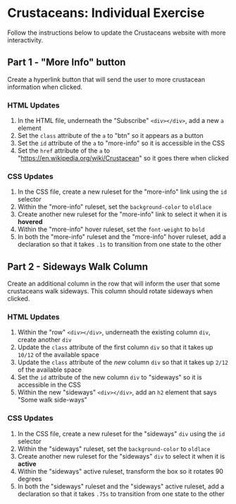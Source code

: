 # Crustaceans: Individual Exercise
Follow the instructions below to update the Crustaceans website with more interactivity.

## Part 1 - "More Info" button
Create a hyperlink button that will send the user to more crustacean information when clicked.

### HTML Updates
1. In the HTML file, underneath the "Subscribe" `<div></div>`, add a new `a` element
1. Set the `class` attribute of the `a` to "btn" so it appears as a button
1. Set the `id` attribute of the `a` to "more-info" so it is accessible in the CSS
1. Set the `href` attribute of the `a` to "https://en.wikipedia.org/wiki/Crustacean" so it goes there when clicked

### CSS Updates
1. In the CSS file, create a new ruleset for the "more-info" link using the `id` selector
1. Within the "more-info" ruleset, set the `background-color` to `oldlace`
1. Create another new ruleset for the "more-info" link to select it when it is **hovered**
1. Within the "more-info" hover ruleset, set the `font-weight` to `bold`
1. In both the "more-info" ruleset and the "more-info" hover ruleset, add a declaration so that it takes `.1s` to transition from one state to the other

## Part 2 - Sideways Walk Column
Create an additional column in the row that will inform the user that some crustaceans walk sideways. This column should rotate sideways when clicked.

### HTML Updates
1. Within the "row" `<div></div>`, underneath the existing column `div`, create another `div`
1. Update the `class` attribute of the first column `div` so that it takes up `10/12` of the available space
1. Update the `class` attribute of the _new_ column `div` so that it takes up `2/12` of the available space
1. Set the `id` attribute of the new column `div` to "sideways" so it is accessible in the CSS
1. Within the new "sideways" `<div></div>`, add an `h2` element that says "Some walk side-ways"

### CSS Updates
1. In the CSS file, create a new ruleset for the "sideways" `div` using the `id` selector
1. Within the "sideways" ruleset, set the `background-color` to `oldlace`
1. Create another new ruleset for the "sideways" `div` to select it when it is **active**
1. Within the "sideways" active ruleset, transform the box so it rotates 90 degrees
1. In both the "sideways" ruleset and the "sideways" active ruleset, add a declaration so that it takes `.75s` to transition from one state to the other
